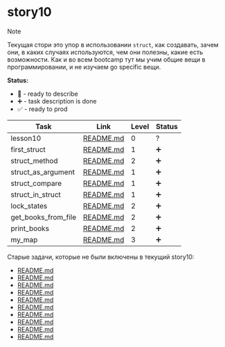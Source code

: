 # story10

> [!NOTE]
> Текущая стори это упор в использовании `struct`, как создавать, зачем они, в каких случаях используются, чем они полезны, какие есть возможности. Как и во всем bootcamp тут мы учим общие вещи в программировании, и не изучаем go specific вещи.

**Status:**

- 🧩 - ready to describe
- ➕ - task description is done
- ✅ - ready to prod

| Task                | Link                                         | Level | Status |
| ------------------- | -------------------------------------------- | ----- | ------ |
| lesson10            | [README.md](./lesson10/README.md)            | 0     | ?      |
| first_struct        | [README.md](./first_struct/README.md)        | 1     | ➕     |
| struct_method       | [README.md](./struct_method/README.md)       | 2     | ➕     |
| struct_as_argument  | [README.md](./struct_as_argument/README.md)  | 1     | ➕     |
| struct_compare      | [README.md](./struct_compare/README.md)      | 1     | ➕     |
| struct_in_struct    | [README.md](./struct_in_struct/README.md)    | 1     | ➕     |
| lock_states         | [README.md](./lock_states/README.md)         | 2     | ➕     |
| get_books_from_file | [README.md](./get_books_from_file/README.md) | 2     | ➕     |
| print_books         | [README.md](./print_books/README.md)         | 2     | ➕     |
| my_map              | [README.md](./my_map/README.md)              | 3     | ➕     |

Старые задачи, которые не были включены в текущий story10:

- [README.md](./new_set/README.md)
- [README.md](./set_insert/README.md)
- [README.md](./set_remove/README.md)
- [README.md](./set_intersection/README.md)
- [README.md](./set_has/README.md)
- [README.md](./set_len/README.md)
- [README.md](./set_do/README.md)
- [README.md](./set_union/README.md)
- [README.md](./set_difference/README.md)
- [README.md](./set_intersection/README.md)
